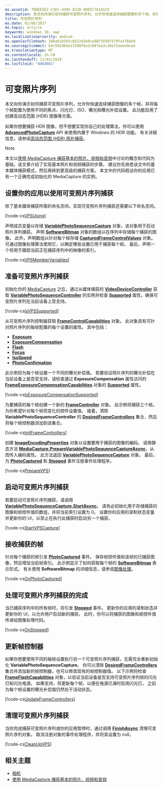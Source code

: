 ```yaml
---
ms.assetid: 7DBEE5E2-C3EC-4305-823D-9095C761A1CD
description: 本文向你演示如何捕获可变照片序列，允许你快速连续捕获图像的多个帧，并将每个帧配置为使用不同的焦点、闪光灯、ISO、曝光和曝光补偿设置。
title: 可变照片序列
ms.date: 02/08/2017
ms.topic: article
keywords: windows 10, uwp
ms.localizationpriority: medium
ms.openlocfilehash: 208a61b565c0522d3e9ce88f3938f57dfa1fbddd
ms.sourcegitcommit: b4c502d69a13340f6e3c887aa3c26ef2aeee9cee
ms.translationtype: MT
ms.contentlocale: zh-CN
ms.lasthandoff: 12/03/2018
ms.locfileid: "8483661"
---
```

# <a name="variable-photo-sequence"></a>可变照片序列



本文向你演示如何捕获可变照片序列，允许你快速连续捕获图像的多个帧，并将每个帧配置为使用不同的焦点、闪光灯、ISO、曝光和曝光补偿设置。 此功能启用了创建高动态范围 (HDR) 图像等方案。

如果你想要捕获 HDR 图像，但不想要实现你自己的处理算法，你可以使用 [**AdvancedPhotoCapture**](https://msdn.microsoft.com/library/windows/apps/mt181386) API 来使用内置于 Windows 的 HDR 功能。 有关详细信息，请参阅[高动态范围 (HDR) 照片捕获](high-dynamic-range-hdr-photo-capture.md)。

> [!NOTE] 
> 本文以[使用 MediaCapture 捕获基本的照片、视频和音频](basic-photo-video-and-audio-capture-with-MediaCapture.md)中讨论的概念和代码为基础，该文章介绍了实现基本照片和视频捕获的步骤。 建议你先熟悉该文中的基本媒体捕获模式，然后再转到更高级的捕获方案。 本文中的代码假设你的应用已有一个正确完成初始化的 MediaCapture 的实例。

## <a name="set-up-your-app-to-use-variable-photo-sequence-capture"></a>设置你的应用以使用可变照片序列捕获

除了基本媒体捕获所需的命名空间，实现可变照片序列捕获还需要以下命名空间。

[!code-cs[VPSUsing](./code/BasicMediaCaptureWin10/cs/MainPage.xaml.cs#SnippetVPSUsing)]

声明成员变量以存储 [**VariablePhotoSequenceCapture**](https://msdn.microsoft.com/library/windows/apps/dn652564) 对象，该对象用于启动照片序列捕获。 声明 [**SoftwareBitmap**](https://msdn.microsoft.com/library/windows/apps/dn887358) 对象的数组以在序列中存储每个捕获的图像。 此外，声明数组以针对每个帧存储 [**CapturedFrameControlValues**](https://msdn.microsoft.com/library/windows/apps/dn608020) 对象。 可通过图像处理算法使用它，以确定哪些设置已用于捕获每个帧。 最后，声明一个将用于跟踪当前正在捕获序列中的映像的索引。

[!code-cs[VPSMemberVariables](./code/BasicMediaCaptureWin10/cs/MainPage.xaml.cs#SnippetVPSMemberVariables)]

## <a name="prepare-the-variable-photo-sequence-capture"></a>准备可变照片序列捕获

初始化你的 [MediaCapture](capture-photos-and-video-with-mediacapture.md) 之后，通过从媒体捕获的 [**VideoDeviceController**](https://msdn.microsoft.com/library/windows/apps/br226825) 获取 [**VariablePhotoSequenceController**](https://msdn.microsoft.com/library/windows/apps/dn640573) 的实例并检查 [**Supported**](https://msdn.microsoft.com/library/windows/apps/dn640580) 属性，确保可变照片序列在当前设备上受支持。

[!code-cs[IsVPSSupported](./code/BasicMediaCaptureWin10/cs/MainPage.xaml.cs#SnippetIsVPSSupported)]

从可变照片序列控制器获取 [**FrameControlCapabilities**](https://msdn.microsoft.com/library/windows/apps/dn652548) 对象。 此对象具有可针对照片序列的每帧配置的每个设置的属性。 其中包括：

-   [**Exposure**](https://msdn.microsoft.com/library/windows/apps/dn652552)
-   [**ExposureCompensation**](https://msdn.microsoft.com/library/windows/apps/dn652560)
-   [**Flash**](https://msdn.microsoft.com/library/windows/apps/dn652566)
-   [**Focus**](https://msdn.microsoft.com/library/windows/apps/dn652570)
-   [**IsoSpeed**](https://msdn.microsoft.com/library/windows/apps/dn652574)
-   [**PhotoConfirmation**](https://msdn.microsoft.com/library/windows/apps/dn652578)

此示例将为每个帧设置一个不同的曝光补偿值。 若要验证照片序列的曝光补偿在当前设备上是否受支持，请检查通过 **ExposureCompensation** 属性访问的 [**FrameExposureCompensationCapabilities**](https://msdn.microsoft.com/library/windows/apps/dn652628) 对象的 [**Supported**](https://msdn.microsoft.com/library/windows/apps/dn278905) 属性。

[!code-cs[IsExposureCompensationSupported](./code/BasicMediaCaptureWin10/cs/MainPage.xaml.cs#SnippetIsExposureCompensationSupported)]

为要捕获的每个帧创建一个新的 [**FrameController**](https://msdn.microsoft.com/library/windows/apps/dn652582) 对象。 此示例将捕获三个帧。 为你希望针对每个帧而变化的控件设置值。 接着，清除 **VariablePhotoSequenceController** 的 [**DesiredFrameControllers**](https://msdn.microsoft.com/library/windows/apps/dn640574) 集合，然后将每个帧控制器添加到该集合。

[!code-cs[InitFrameControllers](./code/BasicMediaCaptureWin10/cs/MainPage.xaml.cs#SnippetInitFrameControllers)]

创建 [**ImageEncodingProperties**](https://msdn.microsoft.com/library/windows/apps/hh700993) 对象以设置要用于捕获的图像的编码。 调用静态方法 [**MediaCapture.PrepareVariablePhotoSequenceCaptureAsync**](https://msdn.microsoft.com/library/windows/apps/dn608097)，从而传入编码属性。 此方法返回 [**VariablePhotoSequenceCapture**](https://msdn.microsoft.com/library/windows/apps/dn652564) 对象。 最后，为 [**PhotoCaptured**](https://msdn.microsoft.com/library/windows/apps/dn652573) 和 [**Stopped**](https://msdn.microsoft.com/library/windows/apps/dn652585) 事件注册事件处理程序。

[!code-cs[PrepareVPS](./code/BasicMediaCaptureWin10/cs/MainPage.xaml.cs#SnippetPrepareVPS)]

## <a name="start-the-variable-photo-sequence-capture"></a>启动可变照片序列捕获

若要启动可变照片序列捕获，请调用 [**VariablePhotoSequenceCapture.StartAsync**](https://msdn.microsoft.com/library/windows/apps/dn652577)。 请务必初始化用于存储捕获的图像和帧控件值的数组，并将当前索引设置为 0。 设置你的应用的录制状态变量并更新你的 UI，以禁止在执行此捕获时启动另一个捕获。

[!code-cs[StartVPSCapture](./code/BasicMediaCaptureWin10/cs/MainPage.xaml.cs#SnippetStartVPSCapture)]

## <a name="receive-the-captured-frames"></a>接收捕获的帧

针对每个捕获的帧引发 [**PhotoCaptured**](https://msdn.microsoft.com/library/windows/apps/dn652573) 事件。 保存帧控件值和该帧的已捕获图像，然后增加当前帧索引。 此示例显示了如何获取每个帧的 [**SoftwareBitmap**](https://msdn.microsoft.com/library/windows/apps/dn887358) 表示形式。 有关使用 **SoftwareBitmap** 的详细信息，请参阅[图像处理](imaging.md)。

[!code-cs[OnPhotoCaptured](./code/BasicMediaCaptureWin10/cs/MainPage.xaml.cs#SnippetOnPhotoCaptured)]

## <a name="handle-the-completion-of-the-variable-photo-sequence-capture"></a>处理可变照片序列捕获的完成

当已捕获序列中的所有帧时，将引发 [**Stopped**](https://msdn.microsoft.com/library/windows/apps/dn652585) 事件。 更新你的应用的录制状态并更新你的 UI，以允许用户启动新的捕获。 此时，你可以将捕获的图像和帧控件值传递给图像处理代码。

[!code-cs[OnStopped](./code/BasicMediaCaptureWin10/cs/MainPage.xaml.cs#SnippetOnStopped)]

## <a name="update-frame-controllers"></a>更新帧控制器

如果你想要使用不同的每帧设置执行另一个可变照片序列捕获，无需完全重新初始化 **VariablePhotoSequenceCapture**。 你可以清除 [**DesiredFrameControllers**](https://msdn.microsoft.com/library/windows/apps/dn640574) 集合并添加新的帧控制器，也可以修改现有的帧控制器值。 以下示例将检查 [**FrameFlashCapabilities**](https://msdn.microsoft.com/library/windows/apps/dn652657) 对象，以验证当前设备是否支持可变照片序列帧的闪光灯和闪光电源。 如果支持，将更新每个帧，以便在电源已满时启用闪光灯。 之前为每个帧设置的曝光补偿值仍然处于活动状态。

[!code-cs[UpdateFrameControllers](./code/BasicMediaCaptureWin10/cs/MainPage.xaml.cs#SnippetUpdateFrameControllers)]

## <a name="clean-up-the-variable-photo-sequence-capture"></a>清理可变照片序列捕获

当你完成捕获可变照片序列或你的应用暂停时，通过调用 [**FinishAsync**](https://msdn.microsoft.com/library/windows/apps/dn652569) 清理可变照片序列对象。 取消注册对象的事件处理程序，并将其设置为 null。

[!code-cs[CleanUpVPS](./code/BasicMediaCaptureWin10/cs/MainPage.xaml.cs#SnippetCleanUpVPS)]

## <a name="related-topics"></a>相关主题

* [相机](camera.md)
* [使用 MediaCapture 捕获基本的照片、视频和音频](basic-photo-video-and-audio-capture-with-MediaCapture.md)
 

 




